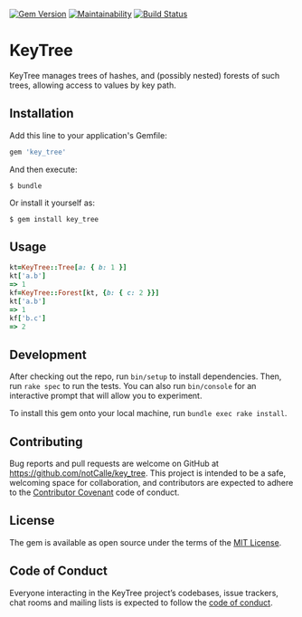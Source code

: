 [![Gem Version](https://badge.fury.io/rb/key_tree.svg)](https://badge.fury.io/rb/key_tree) [![Maintainability](https://api.codeclimate.com/v1/badges/ac48756e80007e0cd6f9/maintainability)](https://codeclimate.com/github/notCalle/ruby-keytree/maintainability)
[![Build Status](https://dev.azure.com/notCalle/GitHub%20CI/_apis/build/status/notCalle.ruby-tangle)](https://dev.azure.com/notCalle/GitHub%20CI/_build/latest?definitionId=2)

# KeyTree

KeyTree manages trees of hashes, and (possibly nested) forests of such trees,
allowing access to values by key path.

## Installation

Add this line to your application's Gemfile:

```ruby
gem 'key_tree'
```

And then execute:

    $ bundle

Or install it yourself as:

    $ gem install key_tree

## Usage

```ruby
kt=KeyTree::Tree[a: { b: 1 }]
kt['a.b']
=> 1
kf=KeyTree::Forest[kt, {b: { c: 2 }}]
kt['a.b']
=> 1
kf['b.c']
=> 2
```

## Development

After checking out the repo, run `bin/setup` to install dependencies. Then, run `rake spec` to run the tests. You can also run `bin/console` for an interactive prompt that will allow you to experiment.

To install this gem onto your local machine, run `bundle exec rake install`.

## Contributing

Bug reports and pull requests are welcome on GitHub at https://github.com/notCalle/key_tree. This project is intended to be a safe, welcoming space for collaboration, and contributors are expected to adhere to the [Contributor Covenant](http://contributor-covenant.org) code of conduct.

## License

The gem is available as open source under the terms of the [MIT License](https://opensource.org/licenses/MIT).

## Code of Conduct

Everyone interacting in the KeyTree project’s codebases, issue trackers, chat rooms and mailing lists is expected to follow the [code of conduct](https://github.com/notCalle/key_tree/blob/master/CODE_OF_CONDUCT.md).

